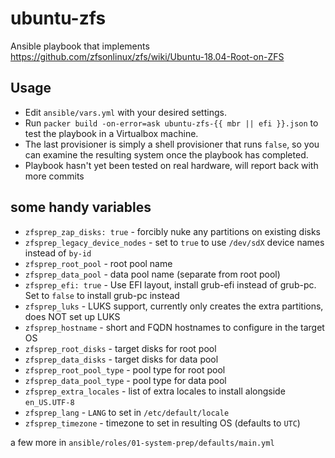 # ubuntu-zfs
Ansible playbook that implements https://github.com/zfsonlinux/zfs/wiki/Ubuntu-18.04-Root-on-ZFS

## Usage
- Edit `ansible/vars.yml` with your desired settings.
- Run `packer build -on-error=ask ubuntu-zfs-{{ mbr || efi }}.json` to test the playbook in a Virtualbox machine.
- The last provisioner is simply a shell provisioner that runs `false`, so you can examine the resulting system once the playbook has completed.
- Playbook hasn't yet been tested on real hardware, will report back with more commits

## some handy variables
- `zfsprep_zap_disks: true` - forcibly nuke any partitions on existing disks
- `zfsprep_legacy_device_nodes` - set to `true` to use `/dev/sdX` device names instead of `by-id`
- `zfsprep_root_pool` - root pool name
- `zfsprep_data_pool` - data pool name (separate from root pool)
- `zfsprep_efi: true` - Use EFI layout, install grub-efi instead of grub-pc. Set to `false` to install grub-pc instead
- `zfsprep_luks` - LUKS support, currently only creates the extra partitions, does NOT set up LUKS
- `zfsprep_hostname` - short and FQDN hostnames to configure in the target OS
- `zfsprep_root_disks` - target disks for root pool
- `zfsprep_data_disks` - target disks for data pool
- `zfsprep_root_pool_type` - pool type for root pool
- `zfsprep_data_pool_type` - pool type for data pool
- `zfsprep_extra_locales` - list of extra locales to install alongside `en_US.UTF-8`
- `zfsprep_lang` - `LANG` to set in `/etc/default/locale`
- `zfsprep_timezone` - timezone to set in resulting OS (defaults to `UTC`)

a few more in `ansible/roles/01-system-prep/defaults/main.yml`
